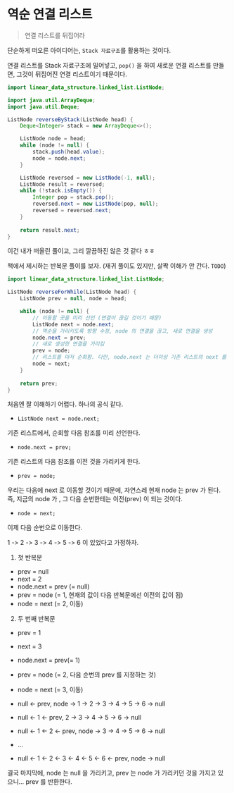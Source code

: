 # 역순 연결 리스트
> 연결 리스트를 뒤집어라

단순하게 떠오른 아이디어는, `Stack 자료구조`를 활용하는 것이다.

연결 리스트를 Stack 자료구조에 밀어넣고, `pop()` 을 하여 새로운 연결 리스트를 만들면,
그것이 뒤집어진 연결 리스트이기 때문이다.

```java
import linear_data_structure.linked_list.ListNode;

import java.util.ArrayDeque;
import java.util.Deque;

ListNode reverseByStack(ListNode head) {
    Deque<Integer> stack = new ArrayDeque<>();

    ListNode node = head;
    while (node != null) {
        stack.push(head.value);
        node = node.next;
    }

    ListNode reversed = new ListNode(-1, null);
    ListNode result = reversed;
    while (!stack.isEmpty()) {
        Integer pop = stack.pop();
        reversed.next = new ListNode(pop, null);
        reversed = reversed.next;
    }
    
    return result.next;
}
```

이건 내가 떠올린 풀이고, 그리 깔끔하진 않은 것 같다 ㅎㅎ

책에서 제시하는 반복문 풀이를 보자. (재귀 풀이도 있지만, 살짝 이해가 안 간다. `TODO`)

```java
import linear_data_structure.linked_list.ListNode;

ListNode reverseForWhile(ListNode head) {
    ListNode prev = null, node = head;

    while (node != null) {
        // 이동할 곳을 미리 선언 (연결이 끊길 것이기 때문)
        ListNode next = node.next;
        // 역순을 가리키도록 방향 수정, node 의 연결을 끊고, 새로 연결을 생성
        node.next = prev;
        // 새로 생성한 연결을 가리킴
        prev = node;
        // 리스트를 마저 순회함. 다만, node.next 는 더이상 기존 리스트의 next 를 가리키고 있지 않기에 미리 기록해둔 곳으로 감.
        node = next;
    }
    
    return prev;
}
```

처음엔 잘 이해하기 어렵다.
하나의 공식 같다.

* `ListNode next = node.next;`

기존 리스트에서, 순회할 다음 참조를 미리 선언한다.

* `node.next = prev;`

기존 리스트의 다음 참조를 이전 것을 가리키게 한다.

* `prev = node;`

우리는 다음에 next 로 이동할 것이기 때문에, 자연스레 현재 node 는 prev 가 된다.
즉, 지금의 node 가 , 그 다음 순번한테는 이전(prev) 이 되는 것이다.

* `node = next;`

이제 다음 순번으로 이동한다.


1 -> 2 -> 3 -> 4 -> 5 -> 6 이 있었다고 가정하자.

1. 첫 반복문
* prev = null
* next = 2
* node.next = prev (= null)
* prev = node (= 1, 현재의 값이 다음 반복문에선 이전의 값이 됨)
* node = next (= 2, 이동)


2. 두 번째 반복문
* prev = 1
* next = 3
* node.next = prev(= 1)
* prev = node (= 2, 다음 순번의 prev 를 지정하는 것)
* node = next (= 3, 이동)


* null <- prev, node -> 1 -> 2 -> 3 -> 4 -> 5 -> 6 -> null
* null <- 1 <- prev, 2 -> 3 -> 4 -> 5 -> 6 -> null
* null <- 1 <- 2 <- prev, node -> 3 -> 4 -> 5 -> 6 -> null
* ...
* null <- 1 <- 2 <- 3 <- 4 <- 5 <- 6 <- prev, node -> null

결국 마지막에, node 는 null 을 가리키고, prev 는 node 가 가리키던 것을 가지고 있으니... prev 를 반환한다.

